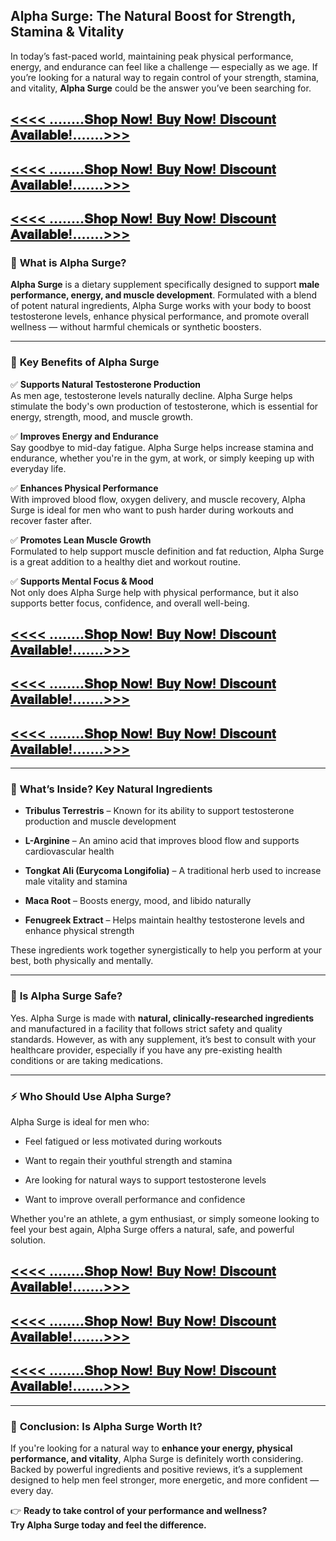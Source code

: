 <h2 class="" data-start="179" data-end="249"><strong data-start="182" data-end="249">Alpha Surge: The Natural Boost for Strength, Stamina &amp; Vitality</strong></h2>
<p class="" data-start="251" data-end="548">In today&rsquo;s fast-paced world, maintaining peak physical performance, energy, and endurance can feel like a challenge &mdash; especially as we age. If you&rsquo;re looking for a natural way to regain control of your strength, stamina, and vitality, <strong data-start="486" data-end="501">Alpha Surge</strong> could be the answer you&rsquo;ve been searching for.</p>
<h2 data-start="251" data-end="548"><a href="https://beastfitclub.com/alpha-surge-me/">&lt;&lt;&lt;&lt; &hellip;&hellip;..𝐒𝐡𝐨𝐩 𝐍𝐨𝐰! 𝐁𝐮𝐲 𝐍𝐨𝐰! 𝐃𝐢𝐬𝐜𝐨𝐮𝐧𝐭 𝐀𝐯𝐚𝐢𝐥𝐚𝐛𝐥𝐞!&hellip;&hellip;.&gt;&gt;&gt;</a></h2>
<h2 data-start="251" data-end="548"><a href="https://beastfitclub.com/alpha-surge-me/">&lt;&lt;&lt;&lt; &hellip;&hellip;..𝐒𝐡𝐨𝐩 𝐍𝐨𝐰! 𝐁𝐮𝐲 𝐍𝐨𝐰! 𝐃𝐢𝐬𝐜𝐨𝐮𝐧𝐭 𝐀𝐯𝐚𝐢𝐥𝐚𝐛𝐥𝐞!&hellip;&hellip;.&gt;&gt;&gt;</a></h2>
<h2 data-start="251" data-end="548"><a href="https://beastfitclub.com/alpha-surge-me/">&lt;&lt;&lt;&lt; &hellip;&hellip;..𝐒𝐡𝐨𝐩 𝐍𝐨𝐰! 𝐁𝐮𝐲 𝐍𝐨𝐰! 𝐃𝐢𝐬𝐜𝐨𝐮𝐧𝐭 𝐀𝐯𝐚𝐢𝐥𝐚𝐛𝐥𝐞!&hellip;&hellip;.&gt;&gt;&gt;</a></h2>
<h3 class="" data-start="550" data-end="581">🔬 <strong data-start="557" data-end="581">What is Alpha Surge?</strong></h3>
<p class="" data-start="583" data-end="937"><strong data-start="583" data-end="598">Alpha Surge</strong> is a dietary supplement specifically designed to support <strong data-start="656" data-end="708">male performance, energy, and muscle development</strong>. Formulated with a blend of potent natural ingredients, Alpha Surge works with your body to boost testosterone levels, enhance physical performance, and promote overall wellness &mdash; without harmful chemicals or synthetic boosters.</p>
<hr class="" data-start="939" data-end="942" />
<h3 class="" data-start="944" data-end="982">💪 <strong data-start="951" data-end="982">Key Benefits of Alpha Surge</strong></h3>
<p class="" data-start="984" data-end="1220">✅ <strong data-start="986" data-end="1030">Supports Natural Testosterone Production</strong><br data-start="1030" data-end="1033" /> As men age, testosterone levels naturally decline. Alpha Surge helps stimulate the body's own production of testosterone, which is essential for energy, strength, mood, and muscle growth.</p>
<p class="" data-start="1222" data-end="1418">✅ <strong data-start="1224" data-end="1257">Improves Energy and Endurance</strong><br data-start="1257" data-end="1260" /> Say goodbye to mid-day fatigue. Alpha Surge helps increase stamina and endurance, whether you're in the gym, at work, or simply keeping up with everyday life.</p>
<p class="" data-start="1420" data-end="1616">✅ <strong data-start="1422" data-end="1455">Enhances Physical Performance</strong><br data-start="1455" data-end="1458" /> With improved blood flow, oxygen delivery, and muscle recovery, Alpha Surge is ideal for men who want to push harder during workouts and recover faster after.</p>
<p class="" data-start="1618" data-end="1788">✅ <strong data-start="1620" data-end="1651">Promotes Lean Muscle Growth</strong><br data-start="1651" data-end="1654" /> Formulated to help support muscle definition and fat reduction, Alpha Surge is a great addition to a healthy diet and workout routine.</p>
<p class="" data-start="1790" data-end="1955">✅ <strong data-start="1792" data-end="1824">Supports Mental Focus &amp; Mood</strong><br data-start="1824" data-end="1827" /> Not only does Alpha Surge help with physical performance, but it also supports better focus, confidence, and overall well-being.</p>
<h2 data-start="251" data-end="548"><a href="https://beastfitclub.com/alpha-surge-me/">&lt;&lt;&lt;&lt; &hellip;&hellip;..𝐒𝐡𝐨𝐩 𝐍𝐨𝐰! 𝐁𝐮𝐲 𝐍𝐨𝐰! 𝐃𝐢𝐬𝐜𝐨𝐮𝐧𝐭 𝐀𝐯𝐚𝐢𝐥𝐚𝐛𝐥𝐞!&hellip;&hellip;.&gt;&gt;&gt;</a></h2>
<h2 data-start="251" data-end="548"><a href="https://beastfitclub.com/alpha-surge-me/">&lt;&lt;&lt;&lt; &hellip;&hellip;..𝐒𝐡𝐨𝐩 𝐍𝐨𝐰! 𝐁𝐮𝐲 𝐍𝐨𝐰! 𝐃𝐢𝐬𝐜𝐨𝐮𝐧𝐭 𝐀𝐯𝐚𝐢𝐥𝐚𝐛𝐥𝐞!&hellip;&hellip;.&gt;&gt;&gt;</a></h2>
<h2 data-start="251" data-end="548"><a href="https://beastfitclub.com/alpha-surge-me/">&lt;&lt;&lt;&lt; &hellip;&hellip;..𝐒𝐡𝐨𝐩 𝐍𝐨𝐰! 𝐁𝐮𝐲 𝐍𝐨𝐰! 𝐃𝐢𝐬𝐜𝐨𝐮𝐧𝐭 𝐀𝐯𝐚𝐢𝐥𝐚𝐛𝐥𝐞!&hellip;&hellip;.&gt;&gt;&gt;</a></h2>
<hr class="" data-start="1957" data-end="1960" />
<h3 class="" data-start="1962" data-end="2011">🌿 <strong data-start="1969" data-end="2011">What&rsquo;s Inside? Key Natural Ingredients</strong></h3>
<ul data-start="2013" data-end="2484">
<li class="" data-start="2013" data-end="2122">
<p class="" data-start="2015" data-end="2122"><strong data-start="2015" data-end="2038">Tribulus Terrestris</strong> &ndash; Known for its ability to support testosterone production and muscle development</p>
</li>
<li class="" data-start="2123" data-end="2217">
<p class="" data-start="2125" data-end="2217"><strong data-start="2125" data-end="2139">L-Arginine</strong> &ndash; An amino acid that improves blood flow and supports cardiovascular health</p>
</li>
<li class="" data-start="2218" data-end="2323">
<p class="" data-start="2220" data-end="2323"><strong data-start="2220" data-end="2257">Tongkat Ali (Eurycoma Longifolia)</strong> &ndash; A traditional herb used to increase male vitality and stamina</p>
</li>
<li class="" data-start="2324" data-end="2385">
<p class="" data-start="2326" data-end="2385"><strong data-start="2326" data-end="2339">Maca Root</strong> &ndash; Boosts energy, mood, and libido naturally</p>
</li>
<li class="" data-start="2386" data-end="2484">
<p class="" data-start="2388" data-end="2484"><strong data-start="2388" data-end="2409">Fenugreek Extract</strong> &ndash; Helps maintain healthy testosterone levels and enhance physical strength</p>
</li>
</ul>
<p class="" data-start="2486" data-end="2597">These ingredients work together synergistically to help you perform at your best, both physically and mentally.</p>
<hr class="" data-start="2599" data-end="2602" />
<h3 class="" data-start="2604" data-end="2635">🧪 <strong data-start="2611" data-end="2635">Is Alpha Surge Safe?</strong></h3>
<p class="" data-start="2637" data-end="2964">Yes. Alpha Surge is made with <strong data-start="2667" data-end="2713">natural, clinically-researched ingredients</strong> and manufactured in a facility that follows strict safety and quality standards. However, as with any supplement, it&rsquo;s best to consult with your healthcare provider, especially if you have any pre-existing health conditions or are taking medications.</p>
<hr class="" data-start="2966" data-end="2969" />
<h3 class="" data-start="2971" data-end="3008">⚡ <strong data-start="2977" data-end="3008">Who Should Use Alpha Surge?</strong></h3>
<p class="" data-start="3010" data-end="3043">Alpha Surge is ideal for men who:</p>
<ul data-start="3044" data-end="3267">
<li class="" data-start="3044" data-end="3095">
<p class="" data-start="3046" data-end="3095">Feel fatigued or less motivated during workouts</p>
</li>
<li class="" data-start="3096" data-end="3150">
<p class="" data-start="3098" data-end="3150">Want to regain their youthful strength and stamina</p>
</li>
<li class="" data-start="3151" data-end="3214">
<p class="" data-start="3153" data-end="3214">Are looking for natural ways to support testosterone levels</p>
</li>
<li class="" data-start="3215" data-end="3267">
<p class="" data-start="3217" data-end="3267">Want to improve overall performance and confidence</p>
</li>
</ul>
<p class="" data-start="3269" data-end="3423">Whether you're an athlete, a gym enthusiast, or simply someone looking to feel your best again, Alpha Surge offers a natural, safe, and powerful solution.</p>
<h2 data-start="251" data-end="548"><a href="https://beastfitclub.com/alpha-surge-me/">&lt;&lt;&lt;&lt; &hellip;&hellip;..𝐒𝐡𝐨𝐩 𝐍𝐨𝐰! 𝐁𝐮𝐲 𝐍𝐨𝐰! 𝐃𝐢𝐬𝐜𝐨𝐮𝐧𝐭 𝐀𝐯𝐚𝐢𝐥𝐚𝐛𝐥𝐞!&hellip;&hellip;.&gt;&gt;&gt;</a></h2>
<h2 data-start="251" data-end="548"><a href="https://beastfitclub.com/alpha-surge-me/">&lt;&lt;&lt;&lt; &hellip;&hellip;..𝐒𝐡𝐨𝐩 𝐍𝐨𝐰! 𝐁𝐮𝐲 𝐍𝐨𝐰! 𝐃𝐢𝐬𝐜𝐨𝐮𝐧𝐭 𝐀𝐯𝐚𝐢𝐥𝐚𝐛𝐥𝐞!&hellip;&hellip;.&gt;&gt;&gt;</a></h2>
<h2 data-start="251" data-end="548"><a href="https://beastfitclub.com/alpha-surge-me/">&lt;&lt;&lt;&lt; &hellip;&hellip;..𝐒𝐡𝐨𝐩 𝐍𝐨𝐰! 𝐁𝐮𝐲 𝐍𝐨𝐰! 𝐃𝐢𝐬𝐜𝐨𝐮𝐧𝐭 𝐀𝐯𝐚𝐢𝐥𝐚𝐛𝐥𝐞!&hellip;&hellip;.&gt;&gt;&gt;</a></h2>
<hr class="" data-start="3425" data-end="3428" />
<h3 class="" data-start="3430" data-end="3477">🎯 <strong data-start="3437" data-end="3477">Conclusion: Is Alpha Surge Worth It?</strong></h3>
<p class="" data-start="3479" data-end="3778">If you're looking for a natural way to <strong data-start="3518" data-end="3577">enhance your energy, physical performance, and vitality</strong>, Alpha Surge is definitely worth considering. Backed by powerful ingredients and positive reviews, it&rsquo;s a supplement designed to help men feel stronger, more energetic, and more confident &mdash; every day.</p>
<p class="" data-start="3780" data-end="3895">👉 <strong data-start="3783" data-end="3842">Ready to take control of your performance and wellness?</strong><br data-start="3842" data-end="3845" /> <strong data-start="3845" data-end="3895">Try Alpha Surge today and feel the difference.</strong></p>
